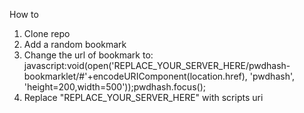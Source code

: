 How to

1. Clone repo
2. Add a random bookmark
3. Change the url of bookmark to: javascript:void(open('REPLACE_YOUR_SERVER_HERE/pwdhash-bookmarklet/#'+encodeURIComponent(location.href), 'pwdhash', 'height=200,width=500'));pwdhash.focus();
4. Replace "REPLACE_YOUR_SERVER_HERE" with scripts uri
